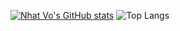 [![Nhat Vo's GitHub stats](https://github-readme-stats.vercel.app/api?username=nhatvo1502&show_icons=true&theme=calm_pink&hide=contribs&hide_border=true)](https://nvo.one) ![Top Langs](https://github-readme-stats.vercel.app/api/top-langs/?username=nhatvo1502&layout=compact&&theme=calm_pink&hide_border=true&layout=pie)
